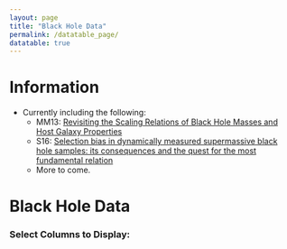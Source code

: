 ```yaml
---
layout: page
title: "Black Hole Data"
permalink: /datatable_page/
datatable: true
---
```


# Information

* Currently including the following:
	* MM13: [Revisiting the Scaling Relations of Black Hole Masses and Host Galaxy Properties](https://ui.adsabs.harvard.edu/abs/2013ApJ...764..184M/abstract)
	* S16: [Selection bias in dynamically measured supermassive black hole samples: its consequences and the quest for the most fundamental relation ](https://academic.oup.com/mnras/article/460/3/3119/2609473)
	* More to come.



<h1>Black Hole Data</h1>

<!-- Column Selector (Clickable buttons for each column) -->
<div id="column-selector">
  <h3>Select Columns to Display:</h3>
  <div id="button-container"></div>
</div>

<!-- Table Structure -->
<table id="example" class="display">
  <thead>
    <tr id="table-headers">
      <!-- Table headers will be dynamically inserted here -->
    </tr>
  </thead>
  <tbody id="table-body">
    <!-- Table rows will be dynamically inserted here -->
  </tbody>
</table>

<!-- jQuery and DataTables CSS & JS -->
<script src="https://code.jquery.com/jquery-1.12.4.min.js" integrity="sha256-ZosEbRLbNQzLpnKIkEdrPv7lOy9C27hHQ+Xp8a4MxAQ=" crossorigin="anonymous"></script>
<link rel="stylesheet" type="text/css" href="https://cdn.datatables.net/v/dt/dt-1.12.1/fc-4.1.0/fh-3.2.4/datatables.min.css"/>
<script type="text/javascript" src="https://cdn.datatables.net/v/dt/dt-1.12.1/fc-4.1.0/fh-3.2.4/datatables.min.js"></script>

<!-- MathJax for LaTeX rendering -->
<script type="text/javascript" async
  src="https://cdnjs.cloudflare.com/ajax/libs/mathjax/2.7.7/MathJax.js?config=TeX-MML-AM_CHTML">
</script>

<!-- Custom Data Parsing and Table Building -->
<script>
  // Function to parse the custom file format
  function parseCustomFile(content) {
    const lines = content.split('\n');
    let columns = [];
    let data = [];
    
    // The first line contains the column names
    const headerLine = lines[0].trim();
    columns = headerLine.split('\t');  // Split by tab character for columns
    
    // Process the rest of the lines as data
    for (let i = 1; i < lines.length; i++) {
      const line = lines[i].trim();
      if (line) {
        const row = line.split('\t');  // Split by tab character for rows
        data.push(row);
      }
    }

    return { columns, data };
  }

  // Load and parse the custom file
  fetch('/assets/fulldatabase.txt')  // Path to your custom file
    .then(response => response.text())
    .then(content => {
      // Parse the content of the file
      const { columns, data } = parseCustomFile(content);

      // Dynamically populate the table headers
      const tableHeaders = document.getElementById('table-headers');
      columns.forEach(header => {
        const th = document.createElement('th');
        th.textContent = header;
        tableHeaders.appendChild(th);
      });

      // Dynamically populate the table rows
      const tableBody = document.getElementById('table-body');
      data.forEach(row => {
        const tr = document.createElement('tr');
        row.forEach(cell => {
          const td = document.createElement('td');
          
          // Check if cell contains LaTeX (wrap with $ for inline math)
          if (cell.includes('\\(') && cell.includes('\\)')) {
            td.innerHTML = cell;  // Leave as is for inline math
          } else {
            td.textContent = cell;  // Regular text
          }
          
          tr.appendChild(td);
        });
        tableBody.appendChild(tr);
      });

      // Create clickable buttons for each column
      const buttonContainer = document.getElementById('button-container');
      columns.forEach((col, index) => {
        const button = document.createElement('button');
        button.textContent = col;
        button.classList.add('column-button');
        button.style.backgroundColor = '#CCFFCC';  // Initial soft green color
        button.style.marginRight = '10px';
        button.style.padding = '5px 10px';
        button.style.border = 'none';
        button.style.cursor = 'pointer';
        
        button.addEventListener('click', function() {
          toggleColumn(index, button);
        });

        buttonContainer.appendChild(button);
      });

      // Function to toggle visibility of columns and button color
      function toggleColumn(index, button) {
        const table = $('#example').DataTable();
        const isVisible = table.column(index).visible();
        
        // Toggle column visibility
        if (isVisible) {
          table.column(index).visible(false);
          button.style.backgroundColor = '#FFCCCC';  // Soft red
        } else {
          table.column(index).visible(true);
          button.style.backgroundColor = '#CCFFCC';  // Soft green
        }
      }

      // Initialize DataTable after populating the table
      $('#example').DataTable({

      });

      // After DataTable is initialized, trigger MathJax to render LaTeX in the table
      MathJax.Hub.Queue(["Typeset", MathJax.Hub]);
    })
    .catch(error => console.error('Error loading file:', error));
</script>

<!-- Style for Column Buttons -->
<style>
  .column-button {
    transition: background-color 0.3s ease;
  }

  .column-button:hover {
    background-color: #FF9999;  /* Soft red hover */
  }
</style>
